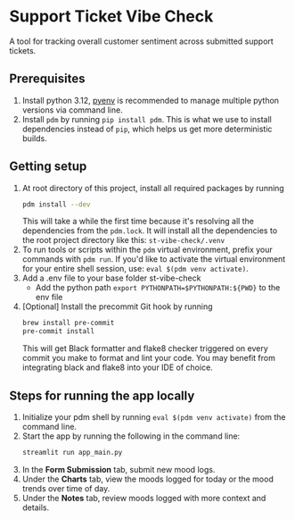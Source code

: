 # Support Ticket Vibe Check
A tool for tracking overall customer sentiment across submitted support tickets.  

## Prerequisites
1. Install python 3.12, [pyenv](https://github.com/pyenv/pyenv) is recommended to manage multiple python versions via command line.
2. Install `pdm` by running `pip install pdm`. This is what we use to install dependencies instead of `pip`, which helps us get more deterministic builds.

## Getting setup
1. At root directory of this project, install all required packages by running
    ```bash
    pdm install --dev
    ```
    This will take a while the first time because it's resolving all the dependencies from the `pdm.lock`. It will install all the dependencies to the root project directory like this: `st-vibe-check/.venv`
2. To run tools or scripts within the `pdm` virtual environment, prefix your commands with `pdm run`. If you'd like to activate the virtual environment for your entire shell session, use: `eval $(pdm venv activate)`. 
3. Add a .env file to your base folder st-vibe-check 
   - Add the python path `export PYTHONPATH=$PYTHONPATH:${PWD}` to the env file
4. [Optional] Install the precommit Git hook by running
    ```bash
    brew install pre-commit
    pre-commit install
    ```
    This will get Black formatter and flake8 checker triggered on every commit you make to format and lint your code. You may benefit from integrating black and flake8 into your IDE of choice.

## Steps for running the app locally
1. Initialize your pdm shell by running `eval $(pdm venv activate)` from the command line.
2. Start the app by running the following in the command line:
   ```bash
   streamlit run app_main.py
   ```
3. In the **Form Submission** tab, submit new mood logs. 
4. Under the **Charts** tab, view the moods logged for today or the mood trends over time of day.
5. Under the **Notes** tab, review moods logged with more context and details.